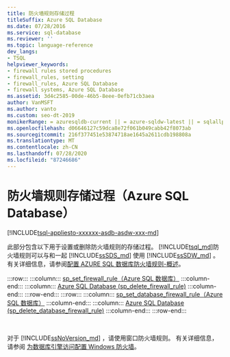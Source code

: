 ```yaml
---
title: 防火墙规则存储过程
titleSuffix: Azure SQL Database
ms.date: 07/28/2016
ms.service: sql-database
ms.reviewer: ''
ms.topic: language-reference
dev_langs:
- TSQL
helpviewer_keywords:
- firewall rules stored procedures
- firewall_rules, setting
- firewall_rules, Azure SQL Database
- firewall systems, Azure SQL Database
ms.assetid: 3d4c2585-00de-46b5-8eee-0efb71cb3aea
author: VanMSFT
ms.author: vanto
ms.custom: seo-dt-2019
monikerRange: = azuresqldb-current || = azure-sqldw-latest || = sqlallproducts-allversions
ms.openlocfilehash: d06646127c59dca8e72f061b049cabb42f8073ab
ms.sourcegitcommit: 216f377451e53874718ae1645a2611cdb198808a
ms.translationtype: MT
ms.contentlocale: zh-CN
ms.lasthandoff: 07/28/2020
ms.locfileid: "87246686"
---
```

# <a name="firewall-rules-stored-procedures-azure-sql-database"></a>防火墙规则存储过程（Azure SQL Database）
[!INCLUDE[tsql-appliesto-xxxxxx-asdb-asdw-xxx-md](../../includes/tsql-appliesto-xxxxxx-asdb-asdw-xxx-md.md)]

  此部分包含以下用于设置或删除防火墙规则的存储过程。 [!INCLUDE[tsql_md](../../includes/tsql-md.md)]防火墙规则可以与和一起 [!INCLUDE[ssSDS_md](../../includes/sssds-md.md)] 使用 [!INCLUDE[ssSDW_md](../../includes/sssdw-md.md)] 。 有关详细信息，请参阅[配置 AZURE SQL 数据库防火墙规则-概述](https://azure.microsoft.com/documentation/articles/sql-database-firewall-configure/)。

:::row:::
    :::column:::
        [sp_set_firewall_rule（Azure SQL 数据库）](../../relational-databases/system-stored-procedures/sp-set-firewall-rule-azure-sql-database.md)
    :::column-end:::
    :::column:::
        [Azure SQL Database &#40;sp_delete_firewall_rule&#41;](../../relational-databases/system-stored-procedures/sp-delete-firewall-rule-azure-sql-database.md)
    :::column-end:::
:::row-end:::
:::row:::
    :::column:::
        [sp_set_database_firewall_rule（Azure SQL 数据库）](../../relational-databases/system-stored-procedures/sp-set-database-firewall-rule-azure-sql-database.md)
    :::column-end:::
    :::column:::
        [Azure SQL Database &#40;sp_delete_database_firewall_rule&#41;](../../relational-databases/system-stored-procedures/sp-delete-database-firewall-rule-azure-sql-database.md)
    :::column-end:::
:::row-end:::

&nbsp;
  
对于 [!INCLUDE[ssNoVersion_md](../../includes/ssnoversion-md.md)] ，请使用窗口防火墙规则。 有关详细信息，请参阅 [为数据库引擎访问配置 Windows 防火墙](../../database-engine/configure-windows/configure-a-windows-firewall-for-database-engine-access.md)。   
  


